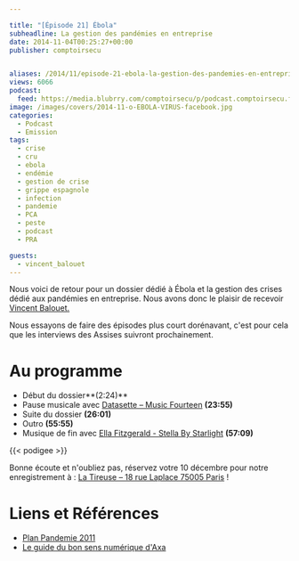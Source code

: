```yaml
---

title: "[Épisode 21] Ébola"
subheadline: La gestion des pandémies en entreprise
date: 2014-11-04T00:25:27+00:00
publisher: comptoirsecu


aliases: /2014/11/episode-21-ebola-la-gestion-des-pandemies-en-entreprise/
views: 6066
podcast:
  feed: https://media.blubrry.com/comptoirsecu/p/podcast.comptoirsecu.fr/CSEC.EP21.2014-11-03.PANDEMIE_EBOLA.mp3
image: /images/covers/2014-11-o-EBOLA-VIRUS-facebook.jpg
categories:
  - Podcast
  - Emission
tags:
  - crise
  - cru
  - ebola
  - endémie
  - gestion de crise
  - grippe espagnole
  - infection
  - pandemie
  - PCA
  - peste
  - podcast
  - PRA

guests:
  - vincent_balouet
---
```

Nous voici de retour pour un dossier dédié à Ébola et la gestion des crises dédié aux pandémies en entreprise. Nous avons donc le plaisir de recevoir [Vincent Balouet](https://plus.google.com/u/0/+VincentBalouet/)[.](https://plus.google.com/u/0/110251727190072935740?prsrc=4)

Nous essayons de faire des épisodes plus court dorénavant, c'est pour cela que les interviews des Assises suivront prochainement.

# Au programme

  * Début du dossier**(2:24)**
  * Pause musicale avec [Datasette – Music Fourteen](http://datassette.bandcamp.com/track/minus-fourteen) **(23:55)**
  * Suite du dossier **(26:01)**
  * Outro **(55:55)**
  * Musique de fin avec [Ella Fitzgerald - Stella By Starlight](http://www.discogs.com/Ella-Fitzgerald-Clap-Hands-Here-Comes-Charlie/master/324954) **(57:09)**


{{< podigee >}}


Bonne écoute et n'oubliez pas, réservez votre 10 décembre pour notre enregistrement à : [La Tireuse – 18 rue Laplace 75005 Paris](http://latireuse.fr/) !


# Liens et Références

- [Plan Pandemie 2011](http://www.sante.gouv.fr/plan-national-de-prevention-et-de-lutte-pandemie-grippale-2011.html)
- [Le guide du bon sens numérique d'Axa](http://www.axaprevention.fr/documents/fichiers_pdf/axa_guide_bsn.pdf)
